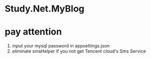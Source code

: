 # Study.Net.MyBlog

# pay attention
1. input your mysql password in appsettings.json
2. eliminate smsHelper if you not get Tencent cloud's Sms Service
